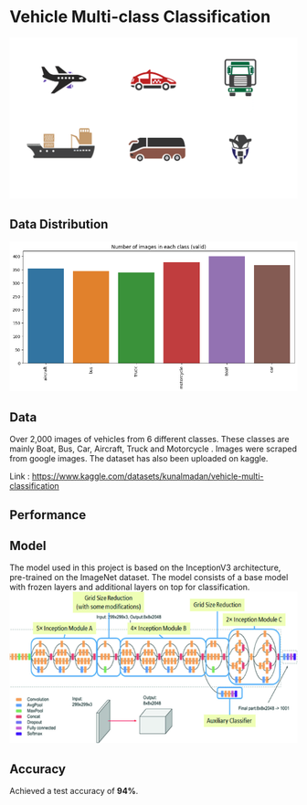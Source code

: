 # Vehicle Multi-class Classification
![Alt Text](./gif_file.gif)

## Data Distribution
![Alt Text](./images/data.png)

## Data
Over 2,000 images of vehicles from 6 different classes. These classes are mainly Boat, Bus, Car, Aircraft, Truck and Motorcycle . Images were scraped from google images.
The dataset has also been uploaded on kaggle.

Link : https://www.kaggle.com/datasets/kunalmadan/vehicle-multi-classification


## Performance


## Model
The model used in this project is based on the InceptionV3 architecture, pre-trained on the ImageNet dataset.
The model consists of a base model with frozen layers and additional layers on top for classification.
![Alt Text](./images/model.png)

## Accuracy
Achieved a test accuracy of **94%**.
